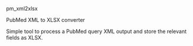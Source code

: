 pm_xml2xlsx

PubMed XML to XLSX converter

Simple tool to process a PubMed query XML output and store the relevant fields as XLSX.